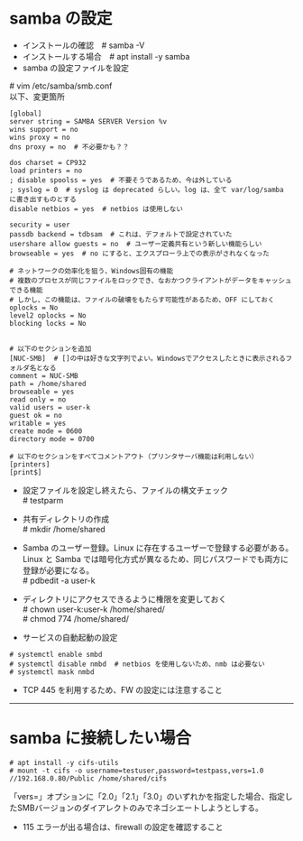 
# samba の設定  
* インストールの確認　# samba -V  
* インストールする場合　# apt install -y samba  
* samba の設定ファイルを設定

\# vim /etc/samba/smb.conf  
以下、変更箇所  
```
[global]  
server string = SAMBA SERVER Version %v  
wins support = no
wins proxy = no
dns proxy = no  # 不必要かも？？

dos charset = CP932
load printers = no
; disable spoolss = yes  # 不要そうであるため、今は外している
; syslog = 0  # syslog は deprecated らしい。log は、全て var/log/samba に書き出すものとする  
disable netbios = yes  # netbios は使用しない

security = user
passdb backend = tdbsam  # これは、デフォルトで設定されていた
usershare allow guests = no  # ユーザー定義共有という新しい機能らしい
browseable = yes  # no にすると、エクスプローラ上での表示がされなくなった

# ネットワークの効率化を狙う、Windows固有の機能
# 複数のプロセスが同じファイルをロックでき、なおかつクライアントがデータをキャッシュできる機能
# しかし、この機能は、ファイルの破壊をもたらす可能性があるため、OFF にしておく
oplocks = No
level2 oplocks = No
blocking locks = No


# 以下のセクションを追加  
[NUC-SMB]  # []の中は好きな文字列でよい。Windowsでアクセスしたときに表示されるフォルダ名となる
comment = NUC-SMB
path = /home/shared  
browseable = yes  
read only = no  
valid users = user-k  
guest ok = no  
writable = yes  
create mode = 0600  
directory mode = 0700  

# 以下のセクションをすべてコメントアウト（プリンタサーバ機能は利用しない）  
[printers]  
[print$]  
```

* 設定ファイルを設定し終えたら、ファイルの構文チェック  
\# testparm  

* 共有ディレクトリの作成  
 \# mkdir /home/shared

* Samba のユーザー登録。Linux に存在するユーザーで登録する必要がある。  
Linux と Samba では暗号化方式が異なるため、同じパスワードでも両方に登録が必要になる。  
\# pdbedit -a user-k

* ディレクトリにアクセスできるように権限を変更しておく  
\# chown user-k:user-k /home/shared/  
\# chmod 774 /home/shared/
 
* サービスの自動起動の設定
```
# systemctl enable smbd
# systemctl disable nmbd  # netbios を使用しないため、nmb は必要ない
# systemctl mask nmbd
```
  
* TCP 445 を利用するため、FW の設定には注意すること

---
# samba に接続したい場合
```
# apt install -y cifs-utils  
# mount -t cifs -o username=testuser,password=testpass,vers=1.0 //192.168.0.80/Public /home/shared/cifs
```
「vers=」オプションに「2.0」「2.1」「3.0」のいずれかを指定した場合、指定したSMBバージョンのダイアレクトのみでネゴシエートしようとしする。

* 115 エラーが出る場合は、firewall の設定を確認すること
